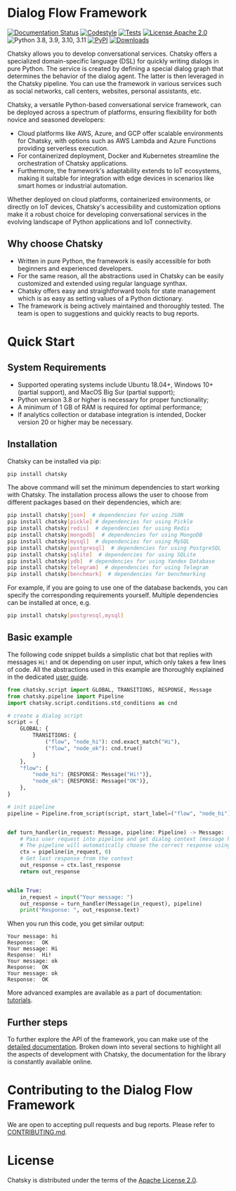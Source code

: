 # Dialog Flow Framework

[![Documentation Status](https://github.com/deeppavlov/dialog_flow_framework/workflows/build_and_publish_docs/badge.svg?branch=dev)](https://deeppavlov.github.io/dialog_flow_framework)
[![Codestyle](https://github.com/deeppavlov/dialog_flow_framework/workflows/codestyle/badge.svg?branch=dev)](https://github.com/deeppavlov/dialog_flow_framework/actions/workflows/codestyle.yml)
[![Tests](https://github.com/deeppavlov/dialog_flow_framework/workflows/test_coverage/badge.svg?branch=dev)](https://github.com/deeppavlov/dialog_flow_framework/actions/workflows/test_coverage.yml)
[![License Apache 2.0](https://img.shields.io/badge/license-Apache%202.0-blue.svg)](https://github.com/deeppavlov/dialog_flow_framework/blob/master/LICENSE)
![Python 3.8, 3.9, 3.10, 3.11](https://img.shields.io/badge/python-3.8%20%7C%203.9%20%7C%203.10%20%7C%203.11-green.svg)
[![PyPI](https://img.shields.io/pypi/v/chatsky)](https://pypi.org/project/chatsky/)
[![Downloads](https://pepy.tech/badge/chatsky)](https://pepy.tech/project/chatsky)

Chatsky allows you to develop conversational services.
Chatsky offers a specialized domain-specific language (DSL) for quickly writing dialogs in pure Python. The service is created by defining a special dialog graph that determines the behavior of the dialog agent. The latter is then leveraged in the Chatsky pipeline.
You can use the framework in various services such as social networks, call centers, websites, personal assistants, etc.

Chatsky, a versatile Python-based conversational service framework, can be deployed across a spectrum of platforms,
ensuring flexibility for both novice and seasoned developers:

- Cloud platforms like AWS, Azure, and GCP offer scalable environments for Chatsky,
  with options such as AWS Lambda and Azure Functions providing serverless execution.
- For containerized deployment, Docker and Kubernetes streamline the orchestration of Chatsky applications.
- Furthermore, the framework's adaptability extends to IoT ecosystems,
  making it suitable for integration with edge devices in scenarios like smart homes or industrial automation.

Whether deployed on cloud platforms, containerized environments, or directly on IoT devices,
Chatsky's accessibility and customization options make it a robust choice for developing conversational services
in the evolving landscape of Python applications and IoT connectivity.

## Why choose Chatsky

* Written in pure Python, the framework is easily accessible for both beginners and experienced developers.
* For the same reason, all the abstractions used in Chatsky can be easily customized and extended using regular language synthax.
* Chatsky offers easy and straightforward tools for state management which is as easy as setting values of a Python dictionary.
* The framework is being actively maintained and thoroughly tested. The team is open to suggestions and quickly reacts to bug reports.

# Quick Start

## System Requirements

- Supported operating systems include Ubuntu 18.04+, Windows 10+ (partial support), and MacOS Big Sur (partial support);
- Python version 3.8 or higher is necessary for proper functionality;
- A minimum of 1 GB of RAM is required for optimal performance;
- If analytics collection or database integration is intended, Docker version 20 or higher may be necessary.


## Installation

Chatsky can be installed via pip:

```bash
pip install chatsky
```

The above command will set the minimum dependencies to start working with Chatsky. 
The installation process allows the user to choose from different packages based on their dependencies, which are:
```bash
pip install chatsky[json]  # dependencies for using JSON
pip install chatsky[pickle] # dependencies for using Pickle
pip install chatsky[redis]  # dependencies for using Redis
pip install chatsky[mongodb]  # dependencies for using MongoDB
pip install chatsky[mysql]  # dependencies for using MySQL
pip install chatsky[postgresql]  # dependencies for using PostgreSQL
pip install chatsky[sqlite]  # dependencies for using SQLite
pip install chatsky[ydb]  # dependencies for using Yandex Database
pip install chatsky[telegram]  # dependencies for using Telegram
pip install chatsky[benchmark]  # dependencies for benchmarking
```

For example, if you are going to use one of the database backends,
you can specify the corresponding requirements yourself. Multiple dependencies can be installed at once, e.g.
```bash
pip install chatsky[postgresql,mysql]
```

## Basic example

The following code snippet builds a simplistic chat bot that replies with messages
``Hi!`` and ``OK`` depending on user input, which only takes a few lines of code.
All the abstractions used in this example are thoroughly explained in the dedicated
[user guide](https://deeppavlov.github.io/dialog_flow_framework/user_guides/basic_conceptions.html).

```python
from chatsky.script import GLOBAL, TRANSITIONS, RESPONSE, Message
from chatsky.pipeline import Pipeline
import chatsky.script.conditions.std_conditions as cnd

# create a dialog script
script = {
    GLOBAL: {
        TRANSITIONS: {
            ("flow", "node_hi"): cnd.exact_match("Hi"),
            ("flow", "node_ok"): cnd.true()
        }
    },
    "flow": {
        "node_hi": {RESPONSE: Message("Hi!")},
        "node_ok": {RESPONSE: Message("OK")},
    },
}

# init pipeline
pipeline = Pipeline.from_script(script, start_label=("flow", "node_hi"))


def turn_handler(in_request: Message, pipeline: Pipeline) -> Message:
    # Pass user request into pipeline and get dialog context (message history)
    # The pipeline will automatically choose the correct response using script
    ctx = pipeline(in_request, 0)
    # Get last response from the context
    out_response = ctx.last_response
    return out_response


while True:
    in_request = input("Your message: ")
    out_response = turn_handler(Message(in_request), pipeline)
    print("Response: ", out_response.text)
```

When you run this code, you get similar output:
```
Your message: hi
Response:  OK
Your message: Hi
Response:  Hi!
Your message: ok
Response:  OK
Your message: ok
Response:  OK
```

More advanced examples are available as a part of documentation:
[tutorials](https://deeppavlov.github.io/dialog_flow_framework/tutorials.html).

## Further steps

To further explore the API of the framework, you can make use of the [detailed documentation](https://deeppavlov.github.io/dialog_flow_framework/index.html). 
Broken down into several sections to highlight all the aspects of development with Chatsky,
the documentation for the library is constantly available online.

# Contributing to the Dialog Flow Framework

We are open to accepting pull requests and bug reports.
Please refer to [CONTRIBUTING.md](https://github.com/deeppavlov/dialog_flow_framework/blob/master/CONTRIBUTING.md).

# License

Chatsky is distributed under the terms of the [Apache License 2.0](https://github.com/deeppavlov/dialog_flow_framework/blob/master/LICENSE).
